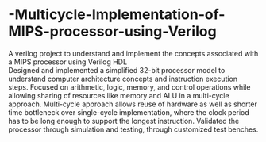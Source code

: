 # -Multicycle-Implementation-of-MIPS-processor-using-Verilog
A verilog project to understand and implement the concepts associated with a MIPS processor using Verilog HDL  
Designed and implemented a simplified 32-bit processor model to understand computer architecture concepts and instruction execution steps. Focused on arithmetic, logic, memory, and control operations while allowing sharing of resources like memory and ALU in a multi-cycle approach. Multi-cycle approach allows reuse of hardware as well as shorter time bottleneck over single-cycle implementation, where the clock period has to be long enough to support the longest instruction. Validated the processor through simulation and testing, through customized test benches.
